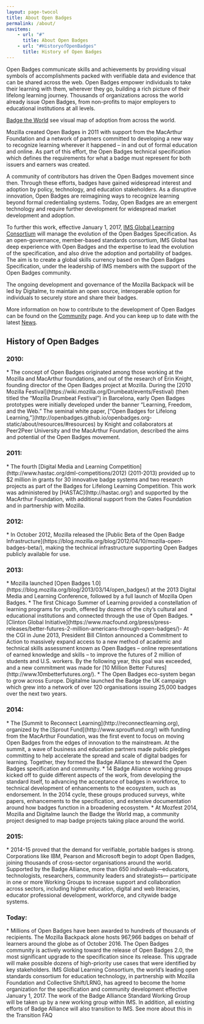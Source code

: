 ```yaml
---
layout: page-twocol
title: About Open Badges
permalink: /about/
navitems:
    - url: "#"
      title: About Open Badges
    - url: "#HistoryofOpenBadges"
      title: History of Open Badges
---
```

Open Badges communicate skills and achievements by providing visual symbols of accomplishments packed with verifiable data and evidence that can be shared across the web. Open Badges empower individuals to take their learning with them, wherever they go, building a rich picture of their lifelong learning journey. Thousands of organizations across the world already issue Open Badges, from non-profits to major employers to educational institutions at all levels. 

[Badge the World](http://www.badgetheworld.org/) see visual map of adoption from across the world.

Mozilla created Open Badges in 2011 with support from the MacArthur Foundation and a network of partners committed to developing a new way to recognize learning wherever it happened – in and out of formal education and online.  As part of this effort, the Open Badges technical specification which defines the requirements for what a badge must represent for both issuers and earners was created. 

A community of contributors has driven the Open Badges movement since then. Through these efforts, badges have gained widespread interest and adoption by policy, technology, and education stakeholders. As a disruptive innovation, Open Badges are reimagining ways to recognize learning beyond formal credentialing systems. Today, Open Badges are an emergent technology and require further development for widespread market development and adoption.

To further this work, effective January 1, 2017, [IMS Global Learning Consortium](https://www.imsglobal.org/) will manage the evolution of the Open Badges Specification. As an open-governance, member-based standards consortium, IMS Global has deep experience with Open Badges and the expertise to lead the evolution of the specification, and also drive the adoption and portability of badges. The aim is to create a global skills currency based on the Open Badges Specification, under the leadership of IMS members with the support of the Open Badges community.  

The ongoing development and governance of the Mozilla Backpack will be led by Digitalme, to maintain an open source, interoperable option for individuals to securely store and share their badges. 

More information on how to contribute to the development of Open Badges can be found on the [Community](https://docs.google.com/document/d/176Sl21G06WFXRbBHlmFVvnyrnWKgLSkNqCqsljH7gJU/edit) page. And you can keep up to date with the latest [News](https://docs.google.com/document/d/17QDf5qvtADKz0Swrx6EwCtJyry8U1ijT22IgGarONOQ/edit).

<h2 class="title title-content" id="HistoryofOpenBadges">History of Open Badges</h2>

<h3 class="title title-secondary">2010:</h3>
* The concept of Open Badges originated among those working at the Mozilla and MacArthur foundations, and out of the research of Erin Knight, founding director of the Open Badges project at Mozilla. During the [2010 Mozilla Festival](https://wiki.mozilla.org/Drumbeat/events/Festival) (then titled the “Mozilla Drumbeat Festival”) in Barcelona, early Open Badges prototypes were initially developed under the banner “Learning, Freedom, and the Web.” The seminal white paper, [“Open Badges for Lifelong Learning,”](http://openbadges.github.io/openbadges.org-static/about/resources/#resources) by Knight and collaborators at Peer2Peer University and the MacArthur Foundation, described the aims and potential of the Open Badges movement. 

<h3 class="title title-secondary">2011:</h3>
* The fourth [Digital Media and Learning Competition](http://www.hastac.org/dml-competitions/2012) (2011-2013) provided up to $2 million in grants for 30 innovative badge systems and two research projects as part of the Badges for Lifelong Learning Competition. This work was administered by [HASTAC](http://hastac.org/) and supported by the  MacArthur Foundation, with additional support from the Gates Foundation and in partnership with Mozilla.

<h3 class="title title-secondary">2012:</h3>
* In October 2012, Mozilla released the [Public Beta of the Open Badge Infrastructure](https://blog.mozilla.org/blog/2012/04/10/mozilla-open-badges-beta/), making the technical infrastructure supporting Open Badges publicly available for use.

<h3 class="title title-secondary">2013:</h3>
* Mozilla launched [Open Badges 1.0](https://blog.mozilla.org/blog/2013/03/14/open_badges/) at the 2013 Digital Media and Learning Conference, followed by a full launch of Mozilla Open Badges.
* The first Chicago Summer of Learning provided a constellation of learning programs for youth, offered by dozens of the city’s cultural and educational institutions and connected through the use of Open Badges.
* [Clinton Global Initiative](https://www.macfound.org/press/press-releases/better-futures-2-million-americans-through-open-badges/)- At the CGI in June 2013, President Bill Clinton announced a Commitment to Action to massively expand access to a new method of academic and technical skills assessment known as Open Badges – online representations of earned knowledge and skills – to improve the futures of 2 million of students and U.S. workers. By the following year, this goal was exceeded, and a new commitment was made for [10 Million Better Futures](http://www.10mbetterfutures.org/).
* The Open Badges eco-system began to grow across Europe. Digitalme launched the Badge the UK campaign which grew into a network of over 120 organisations issuing 25,000 badges over the next two years.

<h3 class="title title-secondary">2014:</h3>
* The [Summit to Reconnect Learning](http://reconnectlearning.org), organized by the [Sprout Fund](http://www.sproutfund.org/) with funding from the MacArthur Foundation, was the first event to focus on moving Open Badges from the edges of innovation to the mainstream. At the summit, a wave of business and education partners made public pledges committing to help accelerate the spread and scale of digital badges for learning. Together, they formed the Badge Alliance to steward the Open Badges specification and community.  
* 14 Badge Alliance working groups kicked off to guide different aspects of the work, from developing the standard itself, to advancing the acceptance of badges in workforce, to technical development of enhancements to the ecosystem, such as endorsement. In the 2014 cycle, these groups produced surveys, white papers, enhancements to the specification, and extensive documentation around how badges function in a broadening ecosystem. 
* At Mozfest 2014, Mozilla and Digitalme launch the Badge the World map, a community project designed to map badge projects taking place around the world. 

<h3 class="title title-secondary">2015:</h3>
* 2014-15 proved that the demand for verifiable, portable badges is strong. Corporations like IBM, Pearson and Microsoft begin to adopt Open Badges, joining thousands of cross-sector organisations around the world. Supported by the Badge Alliance, more than 650 individuals—educators, technologists, researchers, community leaders and strategists— participate in one or more Working Groups to increase support and collaboration across sectors, including higher education, digital and web literacies, educator professional development, workforce, and citywide badge systems.

<h3 class="title title-secondary">Today:</h3>
* Millions of Open Badges have been awarded to hundreds of thousands of recipients. The Mozilla Backpack alone hosts 967,966 badges on behalf of learners around the globe as of October 2016. The Open Badges community is actively working toward the release of Open Badges 2.0, the most significant upgrade to the specification since its release. This upgrade will make possible dozens of high-priority use cases that were identified by key stakeholders. IMS Global Learning Consortium, the world’s leading open standards consortium for education technology, in partnership with Mozilla Foundation and Collective Shift/LRNG, has agreed to become the home organization for the specification and community development effective January 1, 2017. The work of the Badge Alliance Standard Working Group will be taken up by a new working group within IMS. In addition, all existing efforts of Badge Alliance will also transition to IMS. See more about this in  the Transition FAQ
